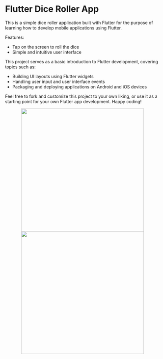 Flutter Dice Roller App
=======================

This is a simple dice roller application built with Flutter for the purpose of learning how to develop mobile applications using Flutter.

Features:

-   Tap on the screen to roll the dice
-   Simple and intuitive user interface

This project serves as a basic introduction to Flutter development, covering topics such as:

-   Building UI layouts using Flutter widgets
-   Handling user input and user interface events
-   Packaging and deploying applications on Android and iOS devices

Feel free to fork and customize this project to your own liking, or use it as a starting point for your own Flutter app development. Happy coding!
<br>
<div align="center">
    <img src="https://github.com/MichealMoris/Dice-App/assets/138615256/1a26ce0b-1fc2-4e20-9e6c-aecbc3221e5f" width="400px"></img>
  <img src="https://github.com/MichealMoris/Dice-App/assets/138615256/76bd0194-041f-4ec8-becb-31f21a961f3e" width="400px"></img>
</div>